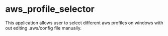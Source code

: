 # aws_profile_selector
This application allows user to select different aws profiles on windows with out editing .aws/config file manually.
